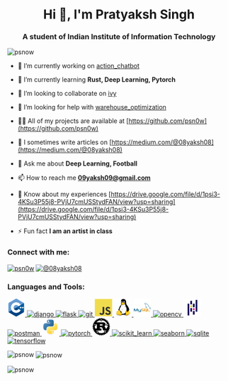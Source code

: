 <h1 align="center">Hi 👋, I'm Pratyaksh Singh</h1>
<h3 align="center">A student of Indian Institute of Information Technology</h3>

<p align="left"> <img src="https://komarev.com/ghpvc/?username=psnow&label=Profile%20views&color=0e75b6&style=flat" alt="psnow" /> </p>

- 🔭 I’m currently working on [action_chatbot](https://github.com/pSN0W/textbase)

- 🌱 I’m currently learning **Rust, Deep Learning, Pytorch**

- 👯 I’m looking to collaborate on [ivy](https://github.com/unifyai/ivy)

- 🤝 I’m looking for help with [warehouse_optimization](https://github.com/pSN0W/warehouse-optimisation)

- 👨‍💻 All of my projects are available at [https://github.com/psn0w](https://github.com/psn0w)

- 📝 I sometimes write articles on [https://medium.com/@08yaksh08](https://medium.com/@08yaksh08)

- 💬 Ask me about **Deep Learning, Football**

- 📫 How to reach me **09yaksh09@gmail.com**

- 📄 Know about my experiences [https://drive.google.com/file/d/1psi3-4KSu3P55j8-PVjU7cmUSStydFAN/view?usp=sharing](https://drive.google.com/file/d/1psi3-4KSu3P55j8-PVjU7cmUSStydFAN/view?usp=sharing)

- ⚡ Fun fact **I am an artist in class**

<h3 align="left">Connect with me:</h3>
<p align="left">
<a href="https://linkedin.com/in/psn0w" target="blank"><img align="center" src="https://raw.githubusercontent.com/rahuldkjain/github-profile-readme-generator/master/src/images/icons/Social/linked-in-alt.svg" alt="psn0w" height="30" width="40" /></a>
<a href="https://medium.com/@08yaksh08" target="blank"><img align="center" src="https://raw.githubusercontent.com/rahuldkjain/github-profile-readme-generator/master/src/images/icons/Social/medium.svg" alt="@08yaksh08" height="30" width="40" /></a>
</p>

<h3 align="left">Languages and Tools:</h3>
<p align="left"> <a href="https://www.w3schools.com/cpp/" target="_blank" rel="noreferrer"> <img src="https://raw.githubusercontent.com/devicons/devicon/master/icons/cplusplus/cplusplus-original.svg" alt="cplusplus" width="40" height="40"/> </a> <a href="https://www.djangoproject.com/" target="_blank" rel="noreferrer"> <img src="https://cdn.worldvectorlogo.com/logos/django.svg" alt="django" width="40" height="40"/> </a> <a href="https://flask.palletsprojects.com/" target="_blank" rel="noreferrer"> <img src="https://www.vectorlogo.zone/logos/pocoo_flask/pocoo_flask-icon.svg" alt="flask" width="40" height="40"/> </a> <a href="https://git-scm.com/" target="_blank" rel="noreferrer"> <img src="https://www.vectorlogo.zone/logos/git-scm/git-scm-icon.svg" alt="git" width="40" height="40"/> </a> <a href="https://developer.mozilla.org/en-US/docs/Web/JavaScript" target="_blank" rel="noreferrer"> <img src="https://raw.githubusercontent.com/devicons/devicon/master/icons/javascript/javascript-original.svg" alt="javascript" width="40" height="40"/> </a> <a href="https://www.linux.org/" target="_blank" rel="noreferrer"> <img src="https://raw.githubusercontent.com/devicons/devicon/master/icons/linux/linux-original.svg" alt="linux" width="40" height="40"/> </a> <a href="https://www.mysql.com/" target="_blank" rel="noreferrer"> <img src="https://raw.githubusercontent.com/devicons/devicon/master/icons/mysql/mysql-original-wordmark.svg" alt="mysql" width="40" height="40"/> </a> <a href="https://opencv.org/" target="_blank" rel="noreferrer"> <img src="https://www.vectorlogo.zone/logos/opencv/opencv-icon.svg" alt="opencv" width="40" height="40"/> </a> <a href="https://pandas.pydata.org/" target="_blank" rel="noreferrer"> <img src="https://raw.githubusercontent.com/devicons/devicon/2ae2a900d2f041da66e950e4d48052658d850630/icons/pandas/pandas-original.svg" alt="pandas" width="40" height="40"/> </a> <a href="https://postman.com" target="_blank" rel="noreferrer"> <img src="https://www.vectorlogo.zone/logos/getpostman/getpostman-icon.svg" alt="postman" width="40" height="40"/> </a> <a href="https://www.python.org" target="_blank" rel="noreferrer"> <img src="https://raw.githubusercontent.com/devicons/devicon/master/icons/python/python-original.svg" alt="python" width="40" height="40"/> </a> <a href="https://pytorch.org/" target="_blank" rel="noreferrer"> <img src="https://www.vectorlogo.zone/logos/pytorch/pytorch-icon.svg" alt="pytorch" width="40" height="40"/> </a> <a href="https://www.rust-lang.org" target="_blank" rel="noreferrer"> <img src="https://raw.githubusercontent.com/devicons/devicon/master/icons/rust/rust-plain.svg" alt="rust" width="40" height="40"/> </a> <a href="https://scikit-learn.org/" target="_blank" rel="noreferrer"> <img src="https://upload.wikimedia.org/wikipedia/commons/0/05/Scikit_learn_logo_small.svg" alt="scikit_learn" width="40" height="40"/> </a> <a href="https://seaborn.pydata.org/" target="_blank" rel="noreferrer"> <img src="https://seaborn.pydata.org/_images/logo-mark-lightbg.svg" alt="seaborn" width="40" height="40"/> </a> <a href="https://www.sqlite.org/" target="_blank" rel="noreferrer"> <img src="https://www.vectorlogo.zone/logos/sqlite/sqlite-icon.svg" alt="sqlite" width="40" height="40"/> </a> <a href="https://www.tensorflow.org" target="_blank" rel="noreferrer"> <img src="https://www.vectorlogo.zone/logos/tensorflow/tensorflow-icon.svg" alt="tensorflow" width="40" height="40"/> </a> </p>

<p><img align="left" src="https://github-readme-stats.vercel.app/api/top-langs?username=psnow&show_icons=true&locale=en&layout=compact" alt="psnow" /></p>

<p>&nbsp;<img align="center" src="https://github-readme-stats.vercel.app/api?username=psnow&show_icons=true&locale=en" alt="psnow" /></p>

<p><img align="center" src="https://github-readme-streak-stats.herokuapp.com/?user=psnow&" alt="psnow" /></p>
